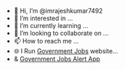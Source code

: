 - 👋 Hi, I’m @imrajeshkumar7492
- 👀 I’m interested in ...
- 🌱 I’m currently learning ...
- 💞️ I’m looking to collaborate on ...
- 📫 How to reach me ...
- 🌐 I Run [Government Jobs](https://www.governmentjobonline.in) website...
- & [Government Jobs Alert App](https://play.google.com/store/apps/details?id=com.governmentjobonline)

<!---
imrajeshkumar7492/imrajeshkumar7492 is a ✨ special ✨ repository because its `README.md` (this file) appears on your GitHub profile.
You can click the Preview link to take a look at your changes.
--->
